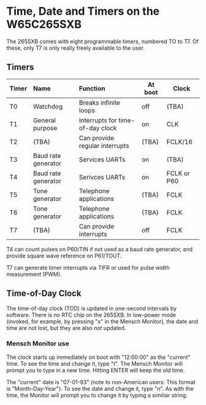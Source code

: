 # Time, Date and Timers on the W65C265SXB

The 265SXB comes with eight programmable timers, numbered TO to T7. Of these,
only T7 is only really freely available to the user. 

## Timers

| Timer | Name | Function | At boot | Clock | 
| --- | :--- | :--- | --- | --- |
| T0 | Watchdog | Breaks infinite loops | off | (TBA) |
| T1 | General purpose | Interrupts for time-of-day clock | on | CLK |
| T2 | (TBA) | Can provide regular interrupts | (TBA) | FCLK/16 |
| T3 | Baud rate generator | Services UARTs | on | (TBA) |
| T4 | Baud rate generator | Serivces UARTs | on | FCLK or P60 | 
| T5 | Tone generator | Telephone applications | (TBA) | FCLK |
| T6 | Tone generator | Telephone applications | (TBA) | FCLK |
| T7 | (TBA) | Can provide interrupts  | off | FCLK |

T4 can count pulses on P60/TIN if not used as a baud rate generator, and
provide square wave reference on P61/TOUT.

T7 can generate timer interrupts via TIFR or used for pulse width measurement
(PWM). 


## Time-of-Day Clock

The time-of-day clock (TOD) is updated in one-second intervals by software. 
There is no RTC chip on the 265SXB. In low-power mode (invoked, for example,
by pressing "x" in the Mensch Monitor), the date and time are not lost, but
they are also _not_ updated. 

### Mensch Monitor use

The clock starts up immediately on boot with "12:00:00" as the "current" time.
To see the time and change it, type "t". The Mensch Monitor will prompt you to
type in a new time. Hitting ENTER will keep the old time.

The "current" date is "07-01-93" (note to non-American users: This format is
"Month-Day-Year"). To see the date and change it, type "n". As with the time,
the Monitor will prompt you to change it by typing a similiar string. 

